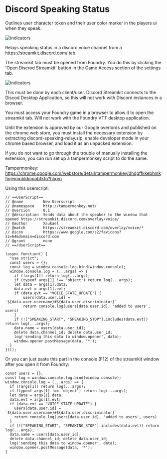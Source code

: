 # Discord Speaking Status
Outlines user character token and their user color marker in the players ui when they speak.

![indicators](https://github.com/xaukael/discord-speaking-status/blob/ba76675eb8316e94bc6fb246feaaed041ca669d0/speaking-indicators.jpg)

Relays speaking status in a discord voice channel from a https://streamkit.discord.com/ tab.

The streamkit tab must be opened from Foundry. You do this by clicking the 'Open Discrod Streamkit' button in the Game Access section of the settings tab.

![indicators](https://github.com/xaukael/discord-speaking-status/blob/6c7381110f913505221f74d2969e952d4b6b1d67/to-open-streamkit-tab.jpg)

This must be done by each client/user. Discord Streamkit connects to the Discod Desktop Application, so this will not work with Discord instances in a browser.

You must access your Foundry game in a browser to allow it to open the streamkit tab. Will not work with the Foundry VTT desktop application.

Until the extension is approved by our Google overlords and published on the chrome web store, you must install the necessary extension by extracting discord-speaking-relay.zip, enable developer mode in your chrome based browser, and load it as an unpacked extension.

If you do not want to go through the trouble of manually installing the extension, you can run set up a tampermonkey script to do the same.

Tampermonkey: https://chrome.google.com/webstore/detail/tampermonkey/dhdgffkkebhmkfjojejmpbldmpobfkfo?hl=en

Using this userscript:
````
// ==UserScript==
// @name         New Userscript
// @namespace    http://tampermonkey.net/
// @version      0.1
// @description  Sends data about the speaker to the window that opened https://streamkit.discord.com/overlay/voice/
// @author       Xaukael
// @match        https://streamkit.discord.com/overlay/voice/*
// @icon         https://www.google.com/s2/favicons?sz=64&domain=discord.com
// @grant        none
// ==/UserScript==

(async function() {
  "use strict";
  const users = {};
  const log = window.console.log.bind(window.console);
  window.console.log = (...args) => {
    if (!args[1]) return log(...args);
    if (typeof args[1] !== 'object') return log(...args);
    let data = args[1].data;
  	data.evt = args[1].evt;
  	if (data.evt == "VOICE_STATE_UPDATE") {
  		users[data.user.id] = `${data.user.username}#${data.user.discriminator}`
  		return console.log(users[data.user.id], 'added to users', users)
  	}
  	if (!["SPEAKING_START", "SPEAKING_STOP"].includes(data.evt)) return log(...args);
  	data.name = users[data.user_id];
  	delete data.channel_id; delete data.user_id;
  	log('sending this data to window.opener', data);
    window.opener.postMessage(data, '*');
  }
})();
````
Or you can just paste this part in the console (F12) of the streamkit window after you open it from Foundry:
````
const users = {};
const log = window.console.log.bind(window.console);
window.console.log = (...args) => {
  if (!args[1]) return log(...args);
  if (typeof args[1] !== 'object') return log(...args);
  let data = args[1].data;
  data.evt = args[1].evt;
  if (data.evt == "VOICE_STATE_UPDATE") {
    users[data.user.id] = `${data.user.username}#${data.user.discriminator}`
    return console.log(users[data.user.id], 'added to users', users)
  }
  if (!["SPEAKING_START", "SPEAKING_STOP"].includes(data.evt)) return log(...args);
  data.name = users[data.user_id];
  delete data.channel_id; delete data.user_id;
  log('sending this data to window.opener', data);
  window.opener.postMessage(data, '*');
}
````
